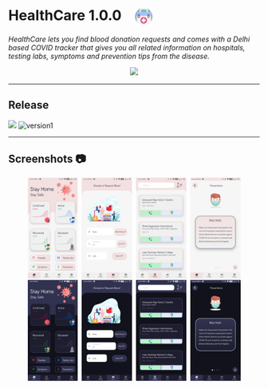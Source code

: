 # HealthCare 1.0.0 <img src="assets/logo.png" height="35" width="35" align="center" hspace="20" >

*HealthCare lets you find blood donation requests and comes with a Delhi based COVID tracker
that gives you all related information on hospitals, testing labs, symptoms and prevention tips
from the disease.*

<p align="center">
<img src="readmeAssets/GIF.gif" width="30%" hspace="-10">
</p>

_____

## Release

[![](https://img.shields.io/badge/Download-1.0.0-green)](https://github.com/gauravdh9/healthapp/releases/download/Healthcare/healthcare.apk)
![version1](https://img.shields.io/badge/Status-Stable-blue?logoColor=white)

_____

## Screenshots 📷

<p align="center">
<img src="readmeAssets/6.jpeg" width="20%" hspace="2">
<img src="readmeAssets/2.jpeg" width="20%" hspace="2">
<img src="readmeAssets/4.jpeg" width="20%" hspace="2">
<img src="readmeAssets/5.jpeg" width="20%" hspace="2">
<img src="readmeAssets/1.jpeg" width="20%" hspace="2">
<img src="readmeAssets/7.jpeg" width="20%" hspace="2">
<img src="readmeAssets/8.jpeg" width="20%" hspace="2">
<img src="readmeAssets/9.jpeg" width="20%" hspace="2">
</p>

